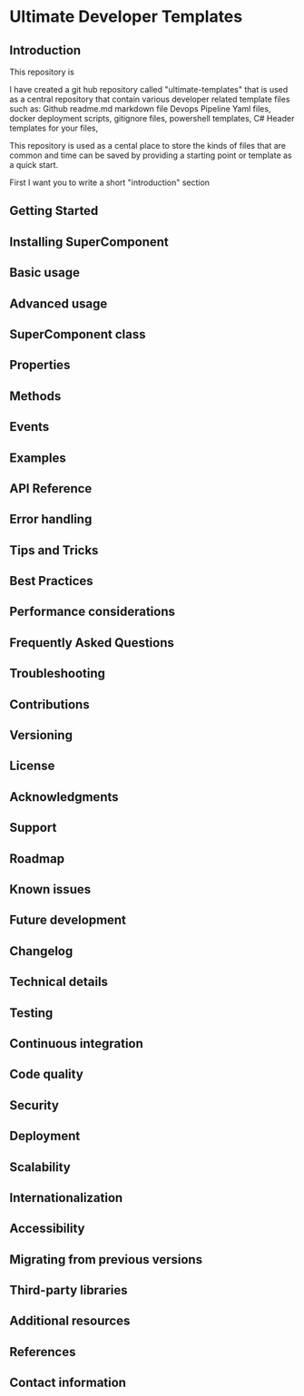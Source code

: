 # Ultimate Developer Templates

## Introduction
This repository is 






I have created a git hub repository called "ultimate-templates" that is used as a central repository that contain various developer related template files such as:
Github readme.md markdown file
Devops Pipeline Yaml files, 
docker deployment scripts, 
gitignore files, 
powershell templates, 
C# Header templates for your files, 

This repository is used as a cental place to store the kinds of files that are common and time can be saved by providing a starting point or template as a quick start.

First I want you to write a short "introduction" section

## Getting Started

## Installing SuperComponent

## Basic usage

## Advanced usage

## SuperComponent class

## Properties

## Methods

## Events

## Examples

## API Reference

## Error handling

## Tips and Tricks

## Best Practices

## Performance considerations

## Frequently Asked Questions

## Troubleshooting

## Contributions

## Versioning

## License

## Acknowledgments

## Support

## Roadmap

## Known issues

## Future development

## Changelog

## Technical details

## Testing

## Continuous integration

## Code quality

## Security

## Deployment

## Scalability

## Internationalization

## Accessibility

## Migrating from previous versions

## Third-party libraries

## Additional resources

## References

## Contact information